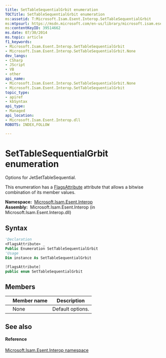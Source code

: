 ```yaml
---
title: SetTableSequentialGrbit enumeration
TOCTitle: SetTableSequentialGrbit enumeration
ms:assetid: T:Microsoft.Isam.Esent.Interop.SetTableSequentialGrbit
ms:mtpsurl: https://msdn.microsoft.com/en-us/library/microsoft.isam.esent.interop.settablesequentialgrbit(v=EXCHG.10)
ms:contentKeyID: 39514662
ms.date: 07/30/2014
ms.topic: article
f1_keywords:
- Microsoft.Isam.Esent.Interop.SetTableSequentialGrbit
- Microsoft.Isam.Esent.Interop.SetTableSequentialGrbit.None
dev_langs:
- CSharp
- JScript
- VB
- other
api_name: 
- Microsoft.Isam.Esent.Interop.SetTableSequentialGrbit.None
- Microsoft.Isam.Esent.Interop.SetTableSequentialGrbit
topic_type: 
- apiref
- kbSyntax
api_type: 
- Managed
api_location: 
- Microsoft.Isam.Esent.Interop.dll
ROBOTS: INDEX,FOLLOW

---
```


# SetTableSequentialGrbit enumeration

Options for JetSetTableSequential.

This enumeration has a [FlagsAttribute](https://docs.microsoft.com/dotnet/api/system.flagsattribute?redirectedfrom=MSDN) attribute that allows a bitwise combination of its member values.

**Namespace:**  [Microsoft.Isam.Esent.Interop](hh596136\(v=exchg.10\).md)  
**Assembly:**  Microsoft.Isam.Esent.Interop (in Microsoft.Isam.Esent.Interop.dll)

## Syntax

``` vb
'Declaration
<FlagsAttribute> _
Public Enumeration SetTableSequentialGrbit
'Usage
Dim instance As SetTableSequentialGrbit
```

``` csharp
[FlagsAttribute]
public enum SetTableSequentialGrbit
```

## Members

<table>
<thead>
<tr class="header">
<th></th>
<th>Member name</th>
<th>Description</th>
</tr>
</thead>
<tbody>
<tr class="odd">
<td></td>
<td>None</td>
<td>Default options.</td>
</tr>
</tbody>
</table>


## See also

#### Reference

[Microsoft.Isam.Esent.Interop namespace](hh596136\(v=exchg.10\).md)

